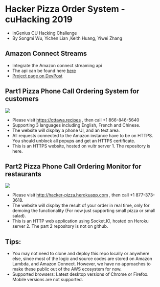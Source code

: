 # Hacker Pizza Order System - cuHacking 2019
* InGenius CU Hacking Challenge
* By Songmi Wu, Yichen Lian ,Keith Huang, Yiwei Zhang

## Amazon Connect Streams
* Integrate the Amazon connect streaming api
* The api can be found here [here](https://github.com/aws/amazon-connect-streams)
* [Project page on DevPost](https://devpost.com/software/cuhackingamazonconnect)

## Part1 Pizza Phone Call Ordering System for customers
![](https://github.com/zywkloo/CuHackingAmazonConnect/raw/master/CallSystemScreenShot.png)
* Please visit https://ottawa.recipes , then call +1 866-846-5640
* Supporting 3 languages including English, French and Chinese.
* The website will display a phone UI, and an text area.
* All requests connected to the Amazon instance have to be on HTTPS. You should unblock all popups and get an HTTPS certificate.
* This is an HTTPS website, hosted on vultr server 1. The repository is here.

## Part2 Pizza Phone Call Ordering Monitor for restaurants
![](https://github.com/zywkloo/CuHackingAmazonConnect/raw/master/CallMoniterScreenshot.jpeg)
* Please visit http://hacker-pizza.herokuapp.com , then call +1 877-373-3618. 
* The website will display the result of your order in real time, only for demoing the functionality (For now just supporting small pizza or small salad).
* This is an HTTP web application using Socket.IO, hosted on Heroku server 2. The part 2 repository is not on github.

## Tips:
* You may not need to clone and deploy this repo locally or anywhere else, since most of the logic and source codes are stored on Amazon Lambda, and Amazon Connect. However, we have no approaches to make these public out of the AWS ecosystem for now.
* Supported browsers: Latest desktop versions of Chrome or Firefox. Mobile versions are not supported.
